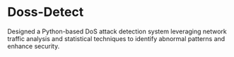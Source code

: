# Doss-Detect
Designed a Python-based DoS attack detection system leveraging network traffic analysis and statistical techniques to identify abnormal patterns and enhance security.
